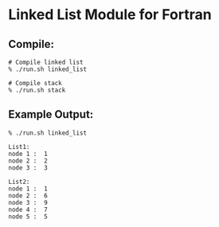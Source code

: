 # Linked List Module for Fortran

## Compile:
```
# Compile linked list
% ./run.sh linked_list

# Compile stack
% ./run.sh stack
```

## Example Output:
```
% ./run.sh linked_list

List1:
node 1 :  1
node 2 :  2
node 3 :  3

List2:
node 1 :  1
node 2 :  6
node 3 :  9
node 4 :  7
node 5 :  5
```
